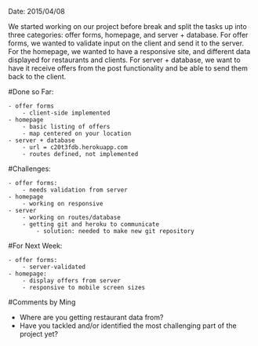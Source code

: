 Date: 2015/04/08

We started working on our project before break and split the tasks up into three categories: offer forms, homepage, and server + database. For offer forms, we wanted to validate input on the client and send it to the server. For the homepage, we wanted to have a responsive site, and different data displayed for restaurants and clients. For server + database, we want to have it receive offers from the post functionality and be able to send them back to the client.

#Done so Far:

    - offer forms
        - client-side implemented
    - homepage
        - basic listing of offers
        - map centered on your location
    - server + database
        - url = c20t3fdb.herokuapp.com
        - routes defined, not implemented

#Challenges:

    - offer forms:
        - needs validation from server
    - homepage
        - working on responsive
    - server
        - working on routes/database
        - getting git and heroku to communicate
            - solution: needed to make new git repository

#For Next Week:

    - offer forms:
        - server-validated
    - homepage:
        - display offers from server
        - responsive to mobile screen sizes

#Comments by Ming
* Where are you getting restaurant data from?
* Have you tackled and/or identified the most challenging part of the project yet?

